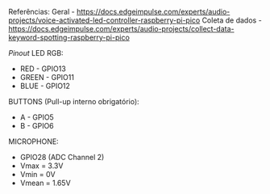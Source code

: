 Referências: 
Geral - https://docs.edgeimpulse.com/experts/audio-projects/voice-activated-led-controller-raspberry-pi-pico 
Coleta de dados - https://docs.edgeimpulse.com/experts/audio-projects/collect-data-keyword-spotting-raspberry-pi-pico

*Pinout*
LED RGB:
- RED - GPIO13
- GREEN - GPIO11
- BLUE - GPIO12

BUTTONS (Pull-up interno obrigatório):
- A - GPIO5
- B - GPIO6

MICROPHONE:
- GPIO28 (ADC Channel 2)
- Vmax = 3.3V
- Vmin = 0V
- Vmean = 1.65V
